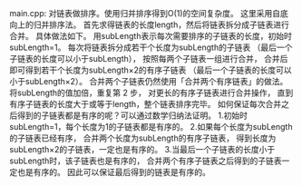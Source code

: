 main.cpp:
对链表做排序。使用归并排序得到O(1)的空间复杂度。
这里采用自底向上的归并排序法。
首先求得链表的长度length，然后将链表拆分成子链表进行合并。
具体做法如下。
用subLength表示每次需要排序的子链表的长度，初始时subLength=1。
每次将链表拆分成若干个长度为subLength的子链表
（最后一个子链表的长度可以小于subLength），
按照每两个子链表一组进行合并，
合并后即可得到若干个长度为subLength×2的有序子链表
（最后一个子链表的长度可以小于subLength×2）。
合并两个子链表仍然使用「合并两个有序链表」的做法。
将subLength的值加倍，重复第 2 步，
对更长的有序子链表进行合并操作，
直到有序子链表的长度大于或等于length，整个链表排序完毕。
如何保证每次合并之后得到的子链表都是有序的呢？可以通过数学归纳法证明。
1.初始时subLength=1，每个长度为1的子链表都是有序的。
2.如果每个长度为subLength的子链表已经有序，
  合并两个长度为subLength的有序子链表，
  得到长度为subLength×2的子链表，一定也是有序的。
3.当最后一个子链表的长度小于subLength时，该子链表也是有序的，
  合并两个有序子链表之后得到的子链表一定也是有序的。
因此可以保证最后得到的链表是有序的。

